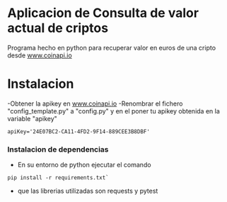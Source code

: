# Aplicacion de Consulta de valor actual de criptos

Programa hecho en python para recuperar valor en euros de una cripto desde www.coinapi.io

# Instalacion
-Obtener la apikey en www.coinapi.io
-Renombrar el fichero "config_template.py" a "config.py" y en el poner tu apikey obtenida en la variable "apikey"

```
apiKey='24E07BC2-CA11-4FD2-9F14-889CEE3B8DBF'
```
### Instalacion de dependencias
- En su entorno de python ejecutar el comando
```
pip install -r requirements.txt`
```
- que las librerias utilizadas son requests y pytest